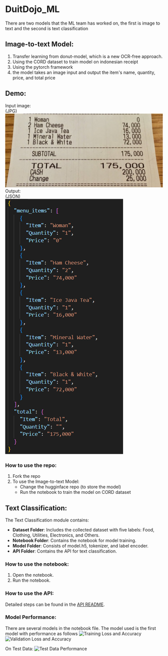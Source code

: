 # DuitDojo_ML
There are two models that the ML team has worked on, the first is image to text and the second is text classification
## Image-to-text Model:
1. Transfer learning from donut-model, which is a new OCR-free approach.
2. Using the CORD dataset to train model on indonesian receipt
3. Using the pytorch framework
4. the model takes an image input and output the item's name, quantity, price, and total price

## Demo:
Input image:   
(JPG)   
![image](https://github.com/DuitDojo-Capstone-Project/DuitDojo_ML/blob/main/image%20to%20text/6.JPG)
Output:   
(JSON)   
![image](https://github.com/DuitDojo-Capstone-Project/DuitDojo_ML/blob/main/image%20to%20text/Example%20Output.png)

### How to use the repo:
1. Fork the repo
2. To use the Image-to-text Model:
   - Change the hugginface repo (to store the model)
   - Run the notebook to train the model on CORD dataset

## Text Classification:

The Text Classification module contains:

- **Dataset Folder**: Includes the collected dataset with five labels: Food, Clothing, Utilities, Electronics, and Others.
- **Notebook Folder**: Contains the notebook for model training.
- **Model Folder**: Consists of model.h5, tokenizer, and label encoder.
- **API Folder**: Contains the API for text classification.

### How to use the notebook:

1. Open the notebook.
2. Run the notebook.

### How to use the API:

Detailed steps can be found in the [API README](text%20classification/API).

### Model Performance:
There are several models in the notebook file. The model used is the first model with performance as follows
![Training Loss and Accuracy](https://github.com/DuitDojo-Capstone-Project/DuitDojo_ML/assets/126539714/18927cda-b8ce-499b-941e-de2320663132)
![Validation Loss and Accuracy](https://github.com/DuitDojo-Capstone-Project/DuitDojo_ML/assets/126539714/55c0dd22-1b8f-44a7-a66f-6886b164f892)

On Test Data:
![Test Data Performance](https://github.com/DuitDojo-Capstone-Project/DuitDojo_ML/assets/126539714/bd4953fd-1c75-4b87-b263-53e2d736d753)
